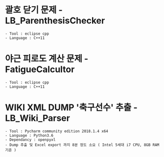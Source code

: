 # 괄호 닫기 문제 - LB_ParenthesisChecker
	- Tool : eclipse cpp
	- Language : C++11
	
# 야근 피로도 계산 문제 - FatigueCalcultor
	- Tool : eclipse cpp
	- Language : C++11
	
# WIKI XML DUMP '축구선수' 추출 - LB_Wiki_Parser
	- Tool : Pycharm community edition 2018.1.4 x64
	- Language : Python3.6
	- Dependancy : openpyxl
	- Dump 추출 및 Excel export 까지 8분 정도 소요 ( Intel 5세대 i7 CPU, 8GB RAM 기준 )
	

